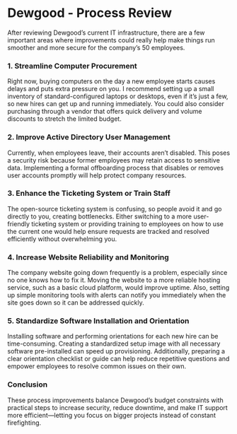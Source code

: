# Dewgood - Process Review

After reviewing Dewgood’s current IT infrastructure, there are a few important areas where improvements could really help make things run smoother and more secure for the company’s 50 employees.

### 1. **Streamline Computer Procurement**  
Right now, buying computers on the day a new employee starts causes delays and puts extra pressure on you. I recommend setting up a small inventory of standard-configured laptops or desktops, even if it’s just a few, so new hires can get up and running immediately. You could also consider purchasing through a vendor that offers quick delivery and volume discounts to stretch the limited budget.

### 2. **Improve Active Directory User Management**  
Currently, when employees leave, their accounts aren’t disabled. This poses a security risk because former employees may retain access to sensitive data. Implementing a formal offboarding process that disables or removes user accounts promptly will help protect company resources.

### 3. **Enhance the Ticketing System or Train Staff**  
The open-source ticketing system is confusing, so people avoid it and go directly to you, creating bottlenecks. Either switching to a more user-friendly ticketing system or providing training to employees on how to use the current one would help ensure requests are tracked and resolved efficiently without overwhelming you.

### 4. **Increase Website Reliability and Monitoring**  
The company website going down frequently is a problem, especially since no one knows how to fix it. Moving the website to a more reliable hosting service, such as a basic cloud platform, would improve uptime. Also, setting up simple monitoring tools with alerts can notify you immediately when the site goes down so it can be addressed quickly.

### 5. **Standardize Software Installation and Orientation**  
Installing software and performing orientations for each new hire can be time-consuming. Creating a standardized setup image with all necessary software pre-installed can speed up provisioning. Additionally, preparing a clear orientation checklist or guide can help reduce repetitive questions and empower employees to resolve common issues on their own.

### Conclusion  
These process improvements balance Dewgood’s budget constraints with practical steps to increase security, reduce downtime, and make IT support more efficient—letting you focus on bigger projects instead of constant firefighting.





















